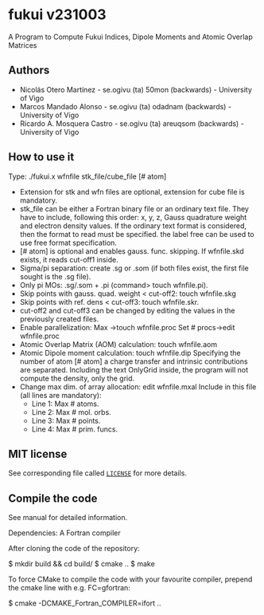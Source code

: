 # fukui v231003
A Program to Compute Fukui Indices, Dipole Moments and Atomic Overlap Matrices

## Authors
  - Nicolás Otero Martínez     -     se.ogivu (ta) 50mon (backwards) - University of Vigo
  - Marcos Mandado Alonso      -   se.ogivu (ta) odadnam (backwards) - University of Vigo
  - Ricardo A. Mosquera Castro -  se.ogivu (ta) areuqsom (backwards) - University of Vigo

## How to use it
Type: ./fukui.x wfnfile stk\_file/cube\_file [# atom]
 - Extension for stk and wfn files are optional, extension for cube file is mandatory.
 - stk_file can be either a Fortran binary file or an ordinary text file.
   They have to include, following this order: x, y, z, Gauss quadrature weight and electron density values.
   If the ordinary text format is considered, then the format to read must be specified. the label free can be used to use free format specification.
 - [# atom] is optional and enables gauss. func. skipping.
   If wfnfile.skd exists, it reads cut-off1 inside.
 - Sigma/pi separation: create .sg or .som (if both files exist, the first file sought is the .sg file).
 - Only pi MOs: .sg/.som + .pi (command> touch wfnfile.pi).
 - Skip points with gauss. quad. weight < cut-off2: touch wfnfile.skg
 - Skip points with ref. dens < cut-off3: touch wfnfile.skr.
 - cut-off2 and cut-off3 can be changed by editing the values in the previously created files.
 - Enable parallelization: Max        ->touch wfnfile.proc
                           Set # procs->edit  wfnfile.proc
 - Atomic Overlap Matrix (AOM) calculation: touch wfnfile.aom
 - Atomic Dipole moment calculation: touch wfnfile.dip
   Specifying the number of atom [# atom] a charge transfer and intrinsic contributions are separated.
   Including the text OnlyGrid inside, the program will not compute the density, only the grid.
 - Change max dim. of array allocation: edit  wfnfile.mxal
   Include in this file (all lines are mandatory):
   - Line 1: Max # atoms.
   - Line 2: Max #    mol. orbs.
   - Line 3: Max # points.
   - Line 4: Max # prim. funcs.

## MIT license
See corresponding file called [`LICENSE`](LICENSE) for more details.

## Compile the code
See manual for detailed information.

Dependencies: A Fortran compiler

After cloning the code of the repository:

 $ mkdir build && cd build/
 $ cmake ..
 $ make

To force CMake to compile the code with your favourite compiler, prepend the cmake line 
   with e.g. FC=gfortran:

 $ cmake -DCMAKE\_Fortran\_COMPILER=ifort ..


